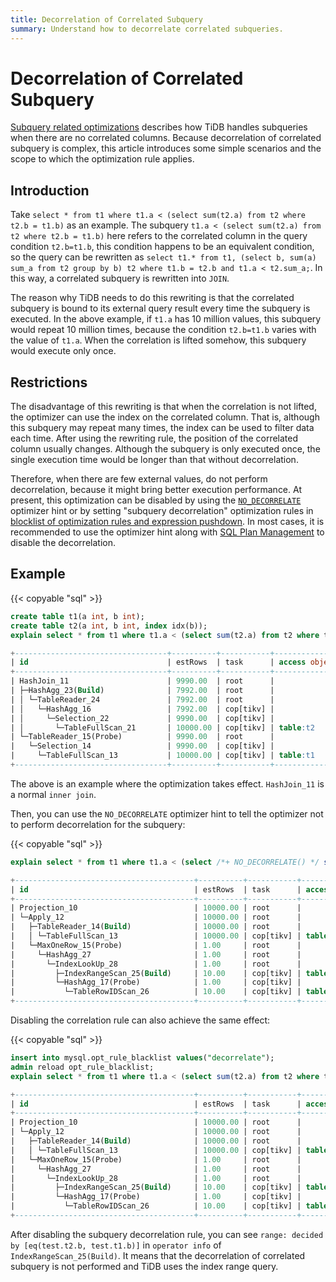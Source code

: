 ```yaml
---
title: Decorrelation of Correlated Subquery
summary: Understand how to decorrelate correlated subqueries.
---
```


# Decorrelation of Correlated Subquery

[Subquery related optimizations](/subquery-optimization.md) describes how TiDB handles subqueries when there are no correlated columns. Because decorrelation of correlated subquery is complex, this article introduces some simple scenarios and the scope to which the optimization rule applies.

## Introduction

Take `select * from t1 where t1.a < (select sum(t2.a) from t2 where t2.b = t1.b)` as an example. The subquery `t1.a < (select sum(t2.a) from t2 where t2.b = t1.b)` here refers to the correlated column in the query condition `t2.b=t1.b`, this condition happens to be an equivalent condition, so the query can be rewritten as `select t1.* from t1, (select b, sum(a) sum_a from t2 group by b) t2 where t1.b = t2.b and t1.a < t2.sum_a;`. In this way, a correlated subquery is rewritten into `JOIN`.

The reason why TiDB needs to do this rewriting is that the correlated subquery is bound to its external query result every time the subquery is executed. In the above example, if `t1.a` has 10 million values, this subquery would repeat 10 million times, because the condition `t2.b=t1.b` varies with the value of `t1.a`. When the correlation is lifted somehow, this subquery would execute only once.

## Restrictions

The disadvantage of this rewriting is that when the correlation is not lifted, the optimizer can use the index on the correlated column. That is, although this subquery may repeat many times, the index can be used to filter data each time. After using the rewriting rule, the position of the correlated column usually changes. Although the subquery is only executed once, the single execution time would be longer than that without decorrelation.

Therefore, when there are few external values, do not perform decorrelation, because it might bring better execution performance. At present, this optimization can be disabled by using the [`NO_DECORRELATE`](/optimizer-hints.md#no_decorrelate) optimizer hint or by setting "subquery decorrelation" optimization rules in [blocklist of optimization rules and expression pushdown](/blocklist-control-plan.md). In most cases, it is recommended to use the optimizer hint along with [SQL Plan Management](/sql-plan-management.md) to disable the decorrelation.

## Example

{{< copyable "sql" >}}

```sql
create table t1(a int, b int);
create table t2(a int, b int, index idx(b));
explain select * from t1 where t1.a < (select sum(t2.a) from t2 where t2.b = t1.b);
```

```sql
+----------------------------------+----------+-----------+---------------+-----------------------------------------------------------------------------------------+
| id                               | estRows  | task      | access object | operator info                                                                           |
+----------------------------------+----------+-----------+---------------+-----------------------------------------------------------------------------------------+
| HashJoin_11                      | 9990.00  | root      |               | inner join, equal:[eq(test.t1.b, test.t2.b)], other cond:lt(cast(test.t1.a), Column#7)  |
| ├─HashAgg_23(Build)              | 7992.00  | root      |               | group by:test.t2.b, funcs:sum(Column#8)->Column#7, funcs:firstrow(test.t2.b)->test.t2.b |
| │ └─TableReader_24               | 7992.00  | root      |               | data:HashAgg_16                                                                         |
| │   └─HashAgg_16                 | 7992.00  | cop[tikv] |               | group by:test.t2.b, funcs:sum(test.t2.a)->Column#8                                      |
| │     └─Selection_22             | 9990.00  | cop[tikv] |               | not(isnull(test.t2.b))                                                                  |
| │       └─TableFullScan_21       | 10000.00 | cop[tikv] | table:t2      | keep order:false, stats:pseudo                                                          |
| └─TableReader_15(Probe)          | 9990.00  | root      |               | data:Selection_14                                                                       |
|   └─Selection_14                 | 9990.00  | cop[tikv] |               | not(isnull(test.t1.b))                                                                  |
|     └─TableFullScan_13           | 10000.00 | cop[tikv] | table:t1      | keep order:false, stats:pseudo                                                          |
+----------------------------------+----------+-----------+---------------+-----------------------------------------------------------------------------------------+

```

The above is an example where the optimization takes effect. `HashJoin_11` is a normal `inner join`.

Then, you can use the `NO_DECORRELATE` optimizer hint to tell the optimizer not to perform decorrelation for the subquery:

{{< copyable "sql" >}}

```sql
explain select * from t1 where t1.a < (select /*+ NO_DECORRELATE() */ sum(t2.a) from t2 where t2.b = t1.b);
```

```sql
+----------------------------------------+----------+-----------+------------------------+--------------------------------------------------------------------------------------+
| id                                     | estRows  | task      | access object          | operator info                                                                        |
+----------------------------------------+----------+-----------+------------------------+--------------------------------------------------------------------------------------+
| Projection_10                          | 10000.00 | root      |                        | test.t1.a, test.t1.b                                                                 |
| └─Apply_12                             | 10000.00 | root      |                        | CARTESIAN inner join, other cond:lt(cast(test.t1.a, decimal(10,0) BINARY), Column#7) |
|   ├─TableReader_14(Build)              | 10000.00 | root      |                        | data:TableFullScan_13                                                                |
|   │ └─TableFullScan_13                 | 10000.00 | cop[tikv] | table:t1               | keep order:false, stats:pseudo                                                       |
|   └─MaxOneRow_15(Probe)                | 1.00     | root      |                        |                                                                                      |
|     └─HashAgg_27                       | 1.00     | root      |                        | funcs:sum(Column#10)->Column#7                                                       |
|       └─IndexLookUp_28                 | 1.00     | root      |                        |                                                                                      |
|         ├─IndexRangeScan_25(Build)     | 10.00    | cop[tikv] | table:t2, index:idx(b) | range: decided by [eq(test.t2.b, test.t1.b)], keep order:false, stats:pseudo         |
|         └─HashAgg_17(Probe)            | 1.00     | cop[tikv] |                        | funcs:sum(test.t2.a)->Column#10                                                      |
|           └─TableRowIDScan_26          | 10.00    | cop[tikv] | table:t2               | keep order:false, stats:pseudo                                                       |
+----------------------------------------+----------+-----------+------------------------+--------------------------------------------------------------------------------------+
```

Disabling the correlation rule can also achieve the same effect:

{{< copyable "sql" >}}

```sql
insert into mysql.opt_rule_blacklist values("decorrelate");
admin reload opt_rule_blacklist;
explain select * from t1 where t1.a < (select sum(t2.a) from t2 where t2.b = t1.b);
```

```sql
+----------------------------------------+----------+-----------+------------------------+--------------------------------------------------------------------------------------+
| id                                     | estRows  | task      | access object          | operator info                                                                        |
+----------------------------------------+----------+-----------+------------------------+--------------------------------------------------------------------------------------+
| Projection_10                          | 10000.00 | root      |                        | test.t1.a, test.t1.b                                                                 |
| └─Apply_12                             | 10000.00 | root      |                        | CARTESIAN inner join, other cond:lt(cast(test.t1.a, decimal(10,0) BINARY), Column#7) |
|   ├─TableReader_14(Build)              | 10000.00 | root      |                        | data:TableFullScan_13                                                                |
|   │ └─TableFullScan_13                 | 10000.00 | cop[tikv] | table:t1               | keep order:false, stats:pseudo                                                       |
|   └─MaxOneRow_15(Probe)                | 1.00     | root      |                        |                                                                                      |
|     └─HashAgg_27                       | 1.00     | root      |                        | funcs:sum(Column#10)->Column#7                                                       |
|       └─IndexLookUp_28                 | 1.00     | root      |                        |                                                                                      |
|         ├─IndexRangeScan_25(Build)     | 10.00    | cop[tikv] | table:t2, index:idx(b) | range: decided by [eq(test.t2.b, test.t1.b)], keep order:false, stats:pseudo         |
|         └─HashAgg_17(Probe)            | 1.00     | cop[tikv] |                        | funcs:sum(test.t2.a)->Column#10                                                      |
|           └─TableRowIDScan_26          | 10.00    | cop[tikv] | table:t2               | keep order:false, stats:pseudo                                                       |
+----------------------------------------+----------+-----------+------------------------+--------------------------------------------------------------------------------------+
```

After disabling the subquery decorrelation rule, you can see `range: decided by [eq(test.t2.b, test.t1.b)]` in `operator info` of `IndexRangeScan_25(Build)`. It means that the decorrelation of correlated subquery is not performed and TiDB uses the index range query.
